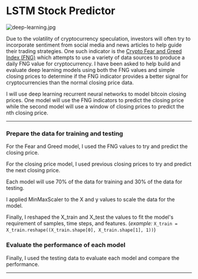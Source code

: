 # LSTM Stock Predictor

![deep-learning.jpg](Images/deep-learning.jpg)

Due to the volatility of cryptocurrency speculation, investors will often try to incorporate sentiment from social media and news articles to help guide their trading strategies. One such indicator is the [Crypto Fear and Greed Index (FNG)](https://alternative.me/crypto/fear-and-greed-index/) which attempts to use a variety of data sources to produce a daily FNG value for cryptocurrency. I have been asked to help build and evaluate deep learning models using both the FNG values and simple closing prices to determine if the FNG indicator provides a better signal for cryptocurrencies than the normal closing price data.

I will use deep learning recurrent neural networks to model bitcoin closing prices. One model will use the FNG indicators to predict the closing price while the second model will use a window of closing prices to predict the nth closing price.


- - -


### Prepare the data for training and testing

For the Fear and Greed model, I used the FNG values to try and predict the closing price.

For the closing price model, I used previous closing prices to try and predict the next closing price.

Each model will use 70% of the data for training and 30% of the data for testing.

I applied MinMaxScaler to the X and y values to scale the data for the model.

Finally, I reshaped the X_train and X_test the values to fit the model's requirement of samples, time steps, and features. (*example:* `X_train = X_train.reshape((X_train.shape[0], X_train.shape[1], 1))`)


### Evaluate the performance of each model

Finally, I used the testing data to evaluate each model and compare the performance.


- - -

